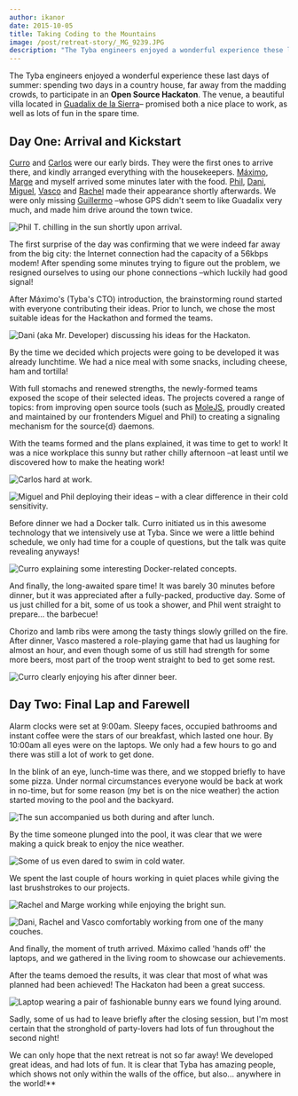 ```yaml
---
author: ikanor
date: 2015-10-05
title: Taking Coding to the Mountains
image: /post/retreat-story/_MG_9239.JPG
description: "The Tyba engineers enjoyed a wonderful experience these last days of summer: spending two days in a country house, far away from the madding crowds, to participate in an Open Source Hackaton."
---
```


The Tyba engineers enjoyed a wonderful experience these last days of summer: spending two days in a country house, far away from the madding crowds, to participate in an **Open Source Hackaton**. The venue, a beautiful villa located in [Guadalix de la Sierra](https://www.google.es/maps/place/28794+Guadalix+de+la+Sierra,+Madrid/@40.7834355,-3.6965663,15z/data=!3m1!4b1!4m2!3m1!1s0xd43d9017d147909:0x1a4e541fa536a900?hl=en)– promised both a nice place to work, as well as lots of fun in the spare time.
## Day One: Arrival and Kickstart

[Curro](https://github.com/curratore) and [Carlos](https://github.com/toqueteos) were our early birds. They were the first ones to arrive there, and kindly arranged everything with the housekeepers. [Máximo](https://github.com/mcuadros), [Marge](http://margaridagarcialopes.com) and myself arrived some minutes later with the food. [Phil](https://github.com/filiptc), [Dani](https://github.com/dripolles), [Miguel](https://github.com/mvader), [Vasco](https://github.com/vasco2ramos) and [Rachel](https://github.com/rachelguerin) made their appearance shortly afterwards. We were only missing [Guillermo](https://github.com/gsc) –whose GPS didn't seem to like Guadalix very much, and made him drive around the town twice.

![Phil T. chilling in the sun shortly upon arrival.](/post/retreat-story/_MG_9069.JPG)

The first surprise of the day was confirming that we were indeed far away from the big city: the Internet connection had the capacity of a 56kbps modem! After spending some minutes trying to figure out the problem, we resigned ourselves to using our phone connections –which luckily had good signal!

After Máximo's (Tyba's CTO) introduction, the brainstorming round started with everyone contributing their ideas. Prior to lunch, we chose the most suitable ideas for the Hackathon and formed the teams.

![Dani (aka Mr. Developer) discussing his ideas for the Hackaton.](/post/retreat-story/_MG_9091.JPG)

By the time we decided which projects were going to be developed it was already lunchtime. We had a nice meal with some snacks, including cheese, ham and tortilla!

With full stomachs and renewed strengths, the newly-formed teams exposed the scope of their selected ideas. The projects covered a range of topics: from improving open source tools (such as [MoleJS](https://github.com/molejs), proudly created and maintained by our frontenders Miguel and Phil) to creating a signaling mechanism for the source{d} daemons.

With the teams formed and the plans explained, it was time to get to work! It was a nice workplace this sunny but rather chilly afternoon –at least until we discovered how to make the heating work!

![Carlos hard at work.](/post/retreat-story/_MG_9149.JPG)

![Miguel and Phil deploying their ideas – with a clear difference in their cold sensitivity.](/post/retreat-story/_MG_9152.JPG)

Before dinner we had a Docker talk. Curro initiated us in this awesome technology that we intensively use at Tyba. Since we were a little behind schedule, we only had time for a couple of questions, but the talk was quite revealing anyways!

![Curro explaining some interesting Docker-related concepts.](/post/retreat-story/_MG_9160.JPG)

And finally, the long-awaited spare time! It was barely 30 minutes before dinner, but it was appreciated  after a fully-packed, productive day. Some of us just chilled for a bit, some of us took a shower, and Phil went straight to prepare... the barbecue!

Chorizo and lamb ribs were among the tasty things slowly grilled on the fire. After dinner, Vasco mastered a role-playing game that had us laughing for almost an hour, and even though some of us still had strength for some more beers, most part of the troop went straight to bed to get some rest.

![Curro clearly enjoying his after dinner beer.](/post/retreat-story/_MG_9177.JPG)

## Day Two: Final Lap and Farewell

Alarm clocks were set at 9:00am. Sleepy faces, occupied bathrooms and instant coffee were the stars of our breakfast, which lasted one hour. By 10:00am all eyes were on the laptops. We only had a few hours to go and there was still a lot of work to get done.

In the blink of an eye, lunch-time was there, and we stopped briefly to have some pizza. Under normal circumstances everyone would be back at work in no-time, but for some reason (my bet is on the nice weather) the action started moving to the pool and the backyard.

![The sun accompanied us both during and after lunch.](/post/retreat-story/_MG_9195.JPG)

By the time someone plunged into the pool, it was clear that we were making a quick break to enjoy the nice weather.

![Some of us even dared to swim in cold water.](/post/retreat-story/_MG_9258.JPG)

We spent the last couple of hours working in quiet places while giving the last brushstrokes to our projects.

![Rachel and Marge working while enjoying the bright sun.](/post/retreat-story/_MG_9239.JPG)

![Dani, Rachel and Vasco comfortably working from one of the many couches.](/post/retreat-story/_MG_9261.JPG)

And finally, the moment of truth arrived. Máximo called 'hands off' the laptops, and we gathered in the living room to showcase our achievements.

After the teams demoed the results, it was clear that most of what was planned had been achieved! The Hackaton had been a great success.

![Laptop wearing a pair of fashionable bunny ears we found lying around.](/post/retreat-story/_MG_9275.JPG)

Sadly, some of us had to leave briefly after the closing session, but I'm most certain that the stronghold of party-lovers had lots of fun throughout the second night!

We can only hope that the next retreat is not so far away! We developed great ideas, and had lots of fun. It is clear that Tyba has amazing people, which shows not only within the walls of the office, but also... anywhere in the world!**
